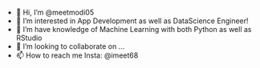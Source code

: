 - 👋 Hi, I’m @meetmodi05
- 👀 I’m interested in App Development as well as DataScience Engineer!
- 🌱 I’m have knowledge of Machine Learning with both Python as well as RStudio
- 💞️ I’m looking to collaborate on ...
- 📫 How to reach me Insta: @imeet68

<!---
meetmodi05/meetmodi05 is a ✨ special ✨ repository because its `README.md` (this file) appears on your GitHub profile.
You can click the Preview link to take a look at your changes.
--->

